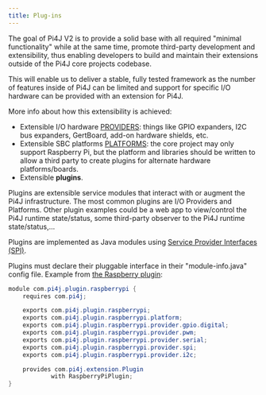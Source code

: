 ```yaml
---
title: Plug-ins
---
```


The goal of Pi4J V2 is to provide a solid base with all required "minimal functionality" while at the same time, promote third-party development and extensibility, thus enabling developers to build and maintain their extensions outside of the Pi4J core projects codebase. 

This will enable us to deliver a stable, fully tested framework as the number of features inside of Pi4J can be limited and support for specific I/O hardware can be provided with an extension for Pi4J.

More info about how this extensibility is achieved:

* Extensible I/O hardware [PROVIDERS](/getting-started/chose-provider):  things like GPIO expanders, I2C bus expanders, GertBoard, add-on hardware shields, etc.
* Extensible SBC platforms [PLATFORMS](/getting-started/chose-platform):  the core project may only support Raspberry Pi, but the platform and libraries should be written to allow a third party to create plugins for alternate hardware platforms/boards.
* Extensible **plugins**.

Plugins are extensible service modules that interact with or augment the Pi4J infrastructure. The most common plugins are I/O Providers and Platforms. Other plugin examples could be a web app to view/control the Pi4J runtime state/status, some third-party observer to the Pi4J runtime state/status,...

Plugins are implemented as Java modules using [Service Provider Interfaces (SPI)](https://docs.oracle.com/javase/tutorial/sound/SPI-intro.html).

Plugins must declare their pluggable interface in their "module-info.java" config file.  Example from [the Raspberry plugin](https://github.com/Pi4J/pi4j-v2/blob/master/plugins/pi4j-plugin-raspberrypi/src/main/java/module-info.java):

```java
module com.pi4j.plugin.raspberrypi {
    requires com.pi4j;

    exports com.pi4j.plugin.raspberrypi;
    exports com.pi4j.plugin.raspberrypi.platform;
    exports com.pi4j.plugin.raspberrypi.provider.gpio.digital;
    exports com.pi4j.plugin.raspberrypi.provider.pwm;
    exports com.pi4j.plugin.raspberrypi.provider.serial;
    exports com.pi4j.plugin.raspberrypi.provider.spi;
    exports com.pi4j.plugin.raspberrypi.provider.i2c;

    provides com.pi4j.extension.Plugin
            with RaspberryPiPlugin;
}
```